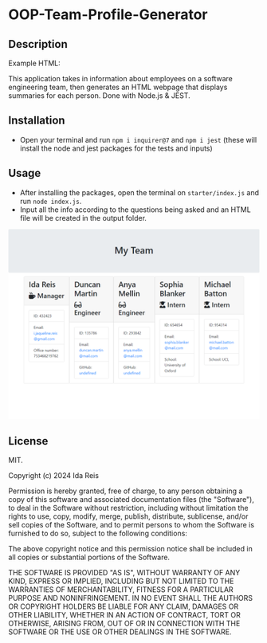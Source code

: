 # OOP-Team-Profile-Generator

## Description

Example HTML: 

This application takes in information about employees on a software engineering team, then generates an HTML webpage that displays summaries for each person. Done with Node.js & JEST.

## Installation

- Open your terminal and run `npm i inquirer@7` and `npm i jest` (these will install the node and jest packages for the tests and inputs)


## Usage


- After installing the packages, open the terminal on `starter/index.js` and run `node index.js`.
- Input all the info according to the questions being asked and an HTML file will be created in the output folder.

![website screenshot)](assets/127.0.0.1_5500_starter_output_team.html.png)



## License

MIT.

Copyright (c) 2024 Ida Reis

Permission is hereby granted, free of charge, to any person obtaining a copy
of this software and associated documentation files (the "Software"), to deal
in the Software without restriction, including without limitation the rights
to use, copy, modify, merge, publish, distribute, sublicense, and/or sell
copies of the Software, and to permit persons to whom the Software is
furnished to do so, subject to the following conditions:

The above copyright notice and this permission notice shall be included in all
copies or substantial portions of the Software.

THE SOFTWARE IS PROVIDED "AS IS", WITHOUT WARRANTY OF ANY KIND, EXPRESS OR
IMPLIED, INCLUDING BUT NOT LIMITED TO THE WARRANTIES OF MERCHANTABILITY,
FITNESS FOR A PARTICULAR PURPOSE AND NONINFRINGEMENT. IN NO EVENT SHALL THE
AUTHORS OR COPYRIGHT HOLDERS BE LIABLE FOR ANY CLAIM, DAMAGES OR OTHER
LIABILITY, WHETHER IN AN ACTION OF CONTRACT, TORT OR OTHERWISE, ARISING FROM,
OUT OF OR IN CONNECTION WITH THE SOFTWARE OR THE USE OR OTHER DEALINGS IN THE
SOFTWARE.
